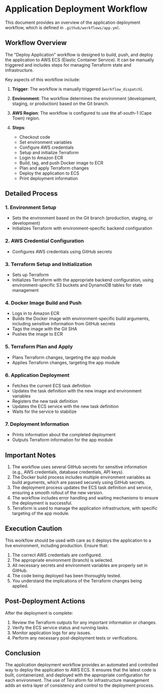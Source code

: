 # Application Deployment Workflow

This document provides an overview of the application deployment workflow, which is defined in `.github/workflows/app.yml`.

## Workflow Overview

The "Deploy Application" workflow is designed to build, push, and deploy the application to AWS ECS (Elastic Container Service). It can be manually triggered and includes steps for managing Terraform state and infrastructure.

Key aspects of this workflow include:

1. **Trigger**: The workflow is manually triggered (`workflow_dispatch`).

2. **Environment**: The workflow determines the environment (development, staging, or production) based on the Git branch.

3. **AWS Region**: The workflow is configured to use the af-south-1 (Cape Town) region.

4. **Steps**:
   - Checkout code
   - Set environment variables
   - Configure AWS credentials
   - Setup and initialize Terraform
   - Login to Amazon ECR
   - Build, tag, and push Docker image to ECR
   - Plan and apply Terraform changes
   - Deploy the application to ECS
   - Print deployment information

## Detailed Process

### 1. Environment Setup
- Sets the environment based on the Git branch (production, staging, or development)
- Initializes Terraform with environment-specific backend configuration

### 2. AWS Credential Configuration
- Configures AWS credentials using GitHub secrets

### 3. Terraform Setup and Initialization
- Sets up Terraform
- Initializes Terraform with the appropriate backend configuration, using environment-specific S3 buckets and DynamoDB tables for state management

### 4. Docker Image Build and Push
- Logs in to Amazon ECR
- Builds the Docker image with environment-specific build arguments, including sensitive information from GitHub secrets
- Tags the image with the Git SHA
- Pushes the image to ECR

### 5. Terraform Plan and Apply
- Plans Terraform changes, targeting the app module
- Applies Terraform changes, targeting the app module

### 6. Application Deployment
- Fetches the current ECS task definition
- Updates the task definition with the new image and environment variables
- Registers the new task definition
- Updates the ECS service with the new task definition
- Waits for the service to stabilize

### 7. Deployment Information
- Prints information about the completed deployment
- Outputs Terraform information for the app module

## Important Notes

1. The workflow uses several GitHub secrets for sensitive information (e.g., AWS credentials, database credentials, API keys).
2. The Docker build process includes multiple environment variables as build arguments, which are passed securely using GitHub secrets.
3. The deployment process updates the ECS task definition and service, ensuring a smooth rollout of the new version.
4. The workflow includes error handling and waiting mechanisms to ensure the deployment is successful.
5. Terraform is used to manage the application infrastructure, with specific targeting of the app module.

## Execution Caution

This workflow should be used with care as it deploys the application to a live environment, including production. Ensure that:

1. The correct AWS credentials are configured.
2. The appropriate environment (branch) is selected.
3. All necessary secrets and environment variables are properly set in GitHub.
4. The code being deployed has been thoroughly tested.
5. You understand the implications of the Terraform changes being applied.

## Post-Deployment Actions

After the deployment is complete:

1. Review the Terraform outputs for any important information or changes.
2. Verify the ECS service status and running tasks.
3. Monitor application logs for any issues.
4. Perform any necessary post-deployment tests or verifications.

## Conclusion

The application deployment workflow provides an automated and controlled way to deploy the application to AWS ECS. It ensures that the latest code is built, containerized, and deployed with the appropriate configuration for each environment. The use of Terraform for infrastructure management adds an extra layer of consistency and control to the deployment process.
